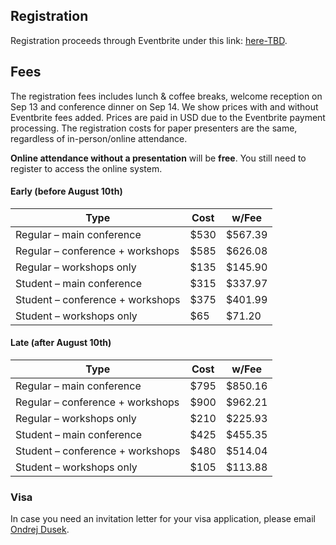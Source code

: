 ## Registration

Registration proceeds through Eventbrite under this link: [here-TBD](TBD). 

## Fees

The registration fees includes lunch & coffee breaks, welcome reception on Sep 13 and conference dinner on Sep 14. 
We show prices with and without Eventbrite fees added.
Prices are paid in USD due to the Eventbrite payment processing.
The registration costs for paper presenters are the same, regardless of in-person/online attendance.

**Online attendance without a presentation** will be **free**. You still need to register to access the online system.

#### Early (before August 10th)

| Type                             | Cost | w/Fee |
| ----                             | --- | --- |
| Regular – main conference        | $530 | $567.39 |
| Regular – conference + workshops | $585 | $626.08 |
| Regular – workshops only         | $135 | $145.90 |
| Student – main conference        | $315 | $337.97 |
| Student – conference + workshops | $375 | $401.99 |
| Student – workshops only         |  $65 |  $71.20 |

#### Late (after August 10th)

| Type                             | Cost | w/Fee |
| ----                             | --- | --- |
| Regular – main conference        | $795 | $850.16 |
| Regular – conference + workshops | $900 | $962.21 |
| Regular – workshops only         | $210 | $225.93 |
| Student – main conference        | $425 | $455.35 |
| Student – conference + workshops | $480 | $514.04 |
| Student – workshops only         | $105 | $113.88 |


### Visa

In case you need an invitation letter for your visa application, please email [Ondrej Dusek](https://ufal.mff.cuni.cz/ondrej-dusek).
